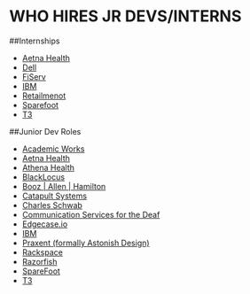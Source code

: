 WHO HIRES JR DEVS/INTERNS
=========================

##Internships
* [Aetna Health](https://www.aetna.com/about-us/student-programs/undergraduate-summer-internships.html)
* [Dell](http://www.dell.com/learn/us/en/vn/undergraduate-students)
* [FiServ](https://www.fiserv.com/about/careers.aspx)
* [IBM](http://www.ibm.com/design/careers.shtml)
* [Retailmenot](https://www.retailmenot.com/corp/recruiting/)
* [Sparefoot](https://www.sparefoot.com/)
* [T3](http://www.t-3.com/about/)
 
 
##Junior Dev Roles
* [Academic Works](https://www.academicworks.com/)
* [Aetna Health](https://www.aetna.com/about-us/aetna-careers.html)
* [Athena Health](http://www.athenahealth.com/careers)
* [BlackLocus](http://blacklocus.com/)
* [Booz | Allen | Hamilton](http://www.boozallen.com/careers)
* [Catapult Systems](http://www.catapultsystems.com/careers/job-opportunities)
* [Charles Schwab](http://jobs.schwab.com/austin/texas/usa/jobs/)
* [Communication Services for the Deaf](http://www.csd.org/careers/)
* [Edgecase.io](http://edgecase.io/about-us/careers/)
* [IBM](http://www.ibm.com/design/careers.shtml)
* [Praxent (formally Astonish Design)](http://praxent.com/)
* [Rackspace](http://rackspace.jobs/jobs/?location=austin%2C+tx&q=engineer+I)
* [Razorfish](https://careers-razorfish.icims.com/jobs/search?ss=1&searchKeyword=&searchLocation=12781--Austin&searchCategory=&searchPositionType=&mobile=false&width=960&height=500&bga=true&needsRedirect=false&jan1offset=-360&jun1offset=-300)
* [SpareFoot](https://www.sparefoot.com/)
* [T3](http://www.t-3.com/about/#careers)
